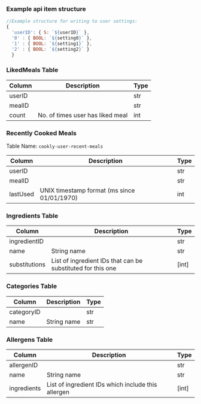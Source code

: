 ### Example api item structure

```javascript
//Example structure for writing to user settings:
{
  'userID': { S: `${userID}` },
  '0' : { BOOL: `${setting0}` },
  '1' : { BOOL: `${setting1}` },
  '2' : { BOOL: `${setting2}` }
  }
```

### LikedMeals Table

| Column | Description                      | Type |
| ------ | -------------------------------- | ---- |
| userID |                                  | str  |
| mealID |                                  | str  |
| count  | No. of times user has liked meal | int  |

### Recently Cooked Meals
Table Name: `cookly-user-recent-meals`

| Column   | Description                                 | Type |
| -------- | ------------------------------------------- | ---- |
| userID   |                                             | str  |
| mealID   |                                             | str  |
| lastUsed | UNIX timestamp format (ms since 01/01/1970) | int  |

### Ingredients Table

| Column        | Description                                                 | Type  |
| ------------- | ----------------------------------------------------------- | ----- |
| ingredientID  |                                                             | str   |
| name          | String name                                                 | str   |
| substitutions | List of ingredient IDs that can be substituted for this one | [int] |

### Categories Table

| Column     | Description | Type |
| ---------- | ----------- | ---- |
| categoryID |             | str  |
| name       | String name | str  |

### Allergens Table

| Column      | Description                                        | Type  |
| ----------- | -------------------------------------------------- | ----- |
| allergenID  |                                                    | str   |
| name        | String name                                        | str   |
| ingredients | List of ingredient IDs which include this allergen | [int] |
